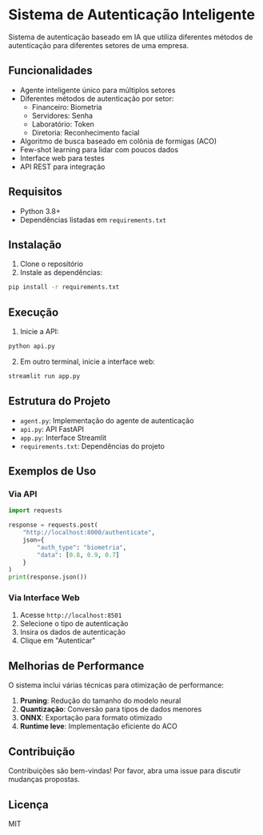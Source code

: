# Sistema de Autenticação Inteligente

Sistema de autenticação baseado em IA que utiliza diferentes métodos de autenticação para diferentes setores de uma empresa.

## Funcionalidades

- Agente inteligente único para múltiplos setores
- Diferentes métodos de autenticação por setor:
  - Financeiro: Biometria
  - Servidores: Senha
  - Laboratório: Token
  - Diretoria: Reconhecimento facial
- Algoritmo de busca baseado em colônia de formigas (ACO)
- Few-shot learning para lidar com poucos dados
- Interface web para testes
- API REST para integração

## Requisitos

- Python 3.8+
- Dependências listadas em `requirements.txt`

## Instalação

1. Clone o repositório
2. Instale as dependências:
```bash
pip install -r requirements.txt
```

## Execução

1. Inicie a API:
```bash
python api.py
```

2. Em outro terminal, inicie a interface web:
```bash
streamlit run app.py
```

## Estrutura do Projeto

- `agent.py`: Implementação do agente de autenticação
- `api.py`: API FastAPI
- `app.py`: Interface Streamlit
- `requirements.txt`: Dependências do projeto

## Exemplos de Uso

### Via API

```python
import requests

response = requests.post(
    "http://localhost:8000/authenticate",
    json={
        "auth_type": "biometria",
        "data": [0.8, 0.9, 0.7]
    }
)
print(response.json())
```

### Via Interface Web

1. Acesse `http://localhost:8501`
2. Selecione o tipo de autenticação
3. Insira os dados de autenticação
4. Clique em "Autenticar"

## Melhorias de Performance

O sistema inclui várias técnicas para otimização de performance:

1. **Pruning**: Redução do tamanho do modelo neural
2. **Quantização**: Conversão para tipos de dados menores
3. **ONNX**: Exportação para formato otimizado
4. **Runtime leve**: Implementação eficiente do ACO

## Contribuição

Contribuições são bem-vindas! Por favor, abra uma issue para discutir mudanças propostas.

## Licença

MIT 